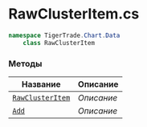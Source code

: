 
# RawClusterItem.cs
```csharp
namespace TigerTrade.Chart.Data  
    class RawClusterItem
```

### Методы
| Название | Описание |
| --- | --- |
| [`RawClusterItem`](./Методы/RawClusterItem.md) | *Описание* |
| [`Add`](./Методы/Add.md) | *Описание* |
